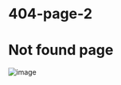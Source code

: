 # 404-page-2  
# Not found page
![image](https://github.com/Debarjitmohanty/404-page-2/assets/91021174/4e889350-a7fc-4c02-bdf6-e58cd3c7b764)
